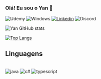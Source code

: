 
### Olá! Eu sou o Yan 🍎

![Udemy](https://img.shields.io/badge/Udemy-EC5252?style=for-the-badge&logo=Udemy&logoColor=white)
![Windows](https://img.shields.io/badge/Windows-0078D6?style=for-the-badge&logo=windows&logoColor=white)
[![Linkedin](https://img.shields.io/badge/LinkedIn-0077B5?style=for-the-badge&logo=linkedin&logoColor=white)](https://www.linkedin.com/in/yan-lobato-487873272/)
![Discord](https://img.shields.io/badge/Discord-7289DA?style=for-the-badge&logo=discord&logoColor=white)

![Yan GitHub stats](https://github-readme-stats.vercel.app/api?username=Yanlob&show_icons=true&theme=tokyonight)

[![Top Langs](https://github-readme-stats.vercel.app/api/top-langs/?username=Yanlob)](https://github.com/YanLob/github-readme-stats)

## Linguagens

<div style="display: inline_block"><br/>
    <img align="center" alt="java" src="https://img.shields.io/badge/Java-ED8B00?style=for-the-badge&logo=openjdk&logoColor=white"/>
    <img align="center" alt="c#" src="https://img.shields.io/badge/C%23-239120?style=for-the-badge&logo=c-sharp&logoColor=white"/>
    <img align="center" alt="typescript" src="https://img.shields.io/badge/TypeScript-007ACC?style=for-the-badge&logo=typescript&logoColor=white"/>
</div>
